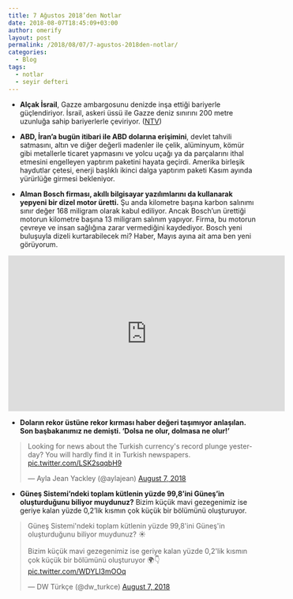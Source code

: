 ```yaml
---
title: 7 Ağustos 2018’den Notlar
date: 2018-08-07T18:45:09+03:00
author: omerify
layout: post
permalink: /2018/08/07/7-agustos-2018den-notlar/
categories:
  - Blog
tags:
  - notlar
  - seyir defteri
---
```


* **Alçak İsrail**, Gazze ambargosunu denizde inşa ettiği bariyerle güçlendiriyor. İsrail, askeri üssü ile Gazze deniz sınırını 200 metre uzunluğa sahip bariyerlerle çeviriyor. (<a href="https://www.ntv.com.tr/dunya/israilden-gazzede-deniz-sinirina-bariyer,gV0tJhtcsEurFaECayrzDA" target="_blank" rel="noreferrer noopener nofollow">NTV</a>)

* **ABD, İran’a bugün itibari ile ABD dolarına erişimini**, devlet tahvili satmasını, altın ve diğer değerli madenler ile çelik, alüminyum, kömür gibi metallerle ticaret yapmasını ve yolcu uçağı ya da parçalarını ithal etmesini engelleyen yaptırım paketini hayata geçirdi. Amerika birleşik haydutlar çetesi, enerji başlıklı ikinci dalga yaptırım paketi Kasım ayında yürürlüğe girmesi bekleniyor.

* **Alman Bosch firması, akıllı bilgisayar yazılımlarını da kullanarak yepyeni bir dizel motor üretti.** Şu anda kilometre başına karbon salınımı sınır değer 168 miligram olarak kabul ediliyor. Ancak Bosch’un ürettiği motorun kilometre başına 13 miligram salınım yapıyor. Firma, bu motorun çevreye ve insan sağlığına zarar vermediğini kaydediyor. Bosch yeni buluşuyla dizeli kurtarabilecek mi? Haber, Mayıs ayına ait ama ben yeni görüyorum.

<iframe width="560" height="315" src="https://www.youtube.com/embed/upbGmiarbic" title="YouTube video player" frameborder="0" allow="accelerometer; autoplay; clipboard-write; encrypted-media; gyroscope; picture-in-picture" allowfullscreen></iframe>

* **Doların rekor üstüne rekor kırması haber değeri taşımıyor anlaşılan. Son başbakanımız ne demişti. ‘Dolsa ne olur, dolmasa ne olur!’**

<blockquote class="twitter-tweet"><p lang="en" dir="ltr">Looking for news about the Turkish currency&#39;s record plunge yesterday? You will hardly find it in Turkish newspapers. <a href="https://t.co/LSK2sqqbH9">pic.twitter.com/LSK2sqqbH9</a></p>&mdash; Ayla Jean Yackley (@aylajean) <a href="https://twitter.com/aylajean/status/1026707068701556736?ref_src=twsrc%5Etfw">August 7, 2018</a></blockquote> <script async src="https://platform.twitter.com/widgets.js" charset="utf-8"></script>

* **Güneş Sistemi’ndeki toplam kütlenin yüzde 99,8’ini Güneş’in oluşturduğunu biliyor muydunuz?** Bizim küçük mavi gezegenimiz ise geriye kalan yüzde 0,2’lik kısmın çok küçük bir bölümünü oluşturuyor.

<blockquote class="twitter-tweet"><p lang="tr" dir="ltr">Güneş Sistemi&#39;ndeki toplam kütlenin yüzde 99,8&#39;ini Güneş&#39;in oluşturduğunu biliyor muydunuz? ☀️<br><br>Bizim küçük mavi gezegenimiz ise geriye kalan yüzde 0,2&#39;lik kısmın çok küçük bir bölümünü oluşturuyor 🌍👇 <a href="https://t.co/WDYLI3mOOq">pic.twitter.com/WDYLI3mOOq</a></p>&mdash; DW Türkçe (@dw_turkce) <a href="https://twitter.com/dw_turkce/status/1026738755703644160?ref_src=twsrc%5Etfw">August 7, 2018</a></blockquote> <script async src="https://platform.twitter.com/widgets.js" charset="utf-8"></script>